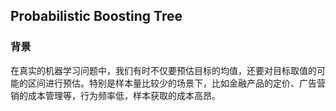 ## Probabilistic Boosting Tree

### 背景

在真实的机器学习问题中，我们有时不仅要预估目标的均值，还要对目标取值的可能的区间进行预估。特别是样本量比较少的场景下，比如金融产品的定价、广告营销的成本管理等，行为频率低，样本获取的成本高昂。
